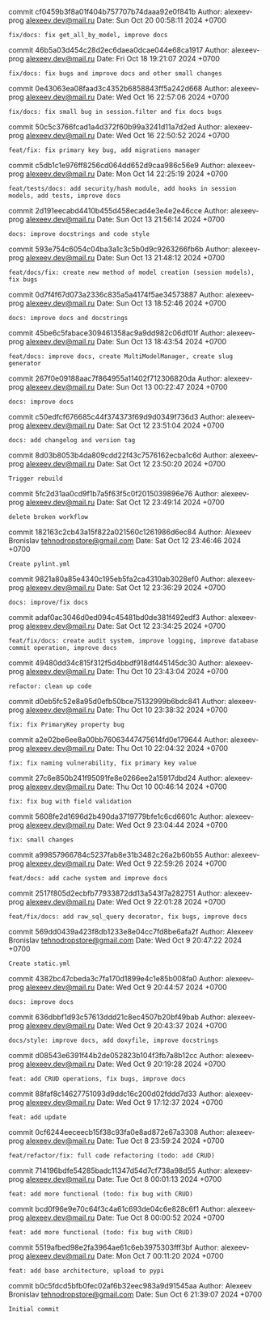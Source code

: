 commit cf0459b3f8a01f404b757707b74daaa92e0f841b
Author: alexeev-prog <alexeev.dev@mail.ru>
Date:   Sun Oct 20 00:58:11 2024 +0700

    fix/docs: fix get_all_by_model, improve docs

commit 46b5a03d454c28d2ec6daea0dcae044e68ca1917
Author: alexeev-prog <alexeev.dev@mail.ru>
Date:   Fri Oct 18 19:21:07 2024 +0700

    fix/docs: fix bugs and improve docs and other small changes

commit 0e43063ea08faad3c4352b6858843ff5a242d668
Author: alexeev-prog <alexeev.dev@mail.ru>
Date:   Wed Oct 16 22:57:06 2024 +0700

    fix/docs: fix small bug in session.filter and fix docs bugs

commit 50c5c3766fcad1a4d372f60b99a3241d11a7d2ed
Author: alexeev-prog <alexeev.dev@mail.ru>
Date:   Wed Oct 16 22:50:52 2024 +0700

    feat/fix: fix primary key bug, add migrations manager

commit c5db1c1e976ff8256cd064dd652d9caa986c56e9
Author: alexeev-prog <alexeev.dev@mail.ru>
Date:   Mon Oct 14 22:25:19 2024 +0700

    feat/tests/docs: add security/hash module, add hooks in session models, add tests, improve docs

commit 2d191eecabd4410b455d458ecad4e3e4e2e46cce
Author: alexeev-prog <alexeev.dev@mail.ru>
Date:   Sun Oct 13 21:56:14 2024 +0700

    docs: improve docstrings and code style

commit 593e754c6054c04ba3a1c3c5b0d9c9263266fb6b
Author: alexeev-prog <alexeev.dev@mail.ru>
Date:   Sun Oct 13 21:48:12 2024 +0700

    feat/docs/fix: create new method of model creation (session models), fix bugs

commit 0d7f4f67d073a2336c835a5a4174f5ae34573887
Author: alexeev-prog <alexeev.dev@mail.ru>
Date:   Sun Oct 13 18:52:46 2024 +0700

    docs: improve docs and docstrings

commit 45be6c5fabace309461358ac9a9dd982c06df01f
Author: alexeev-prog <alexeev.dev@mail.ru>
Date:   Sun Oct 13 18:43:54 2024 +0700

    feat/docs: improve docs, create MultiModelManager, create slug generator

commit 267f0e09188aac7f864955a11402f712306820da
Author: alexeev-prog <alexeev.dev@mail.ru>
Date:   Sun Oct 13 00:22:47 2024 +0700

    docs: improve docs

commit c50edfcf676685c44f374373f69d9d0349f736d3
Author: alexeev-prog <alexeev.dev@mail.ru>
Date:   Sat Oct 12 23:51:04 2024 +0700

    docs: add changelog and version tag

commit 8d03b8053b4da809cdd22f43c7576162ecba1c6d
Author: alexeev-prog <alexeev.dev@mail.ru>
Date:   Sat Oct 12 23:50:20 2024 +0700

    Trigger rebuild

commit 5fc2d31aa0cd9f1b7a5f63f5c0f2015039896e76
Author: alexeev-prog <alexeev.dev@mail.ru>
Date:   Sat Oct 12 23:49:14 2024 +0700

    delete broken workflow

commit 182163c2cb43a15f822a021560c1261986d6ec84
Author: Alexeev Bronislav <tehnodropstore@gmail.com>
Date:   Sat Oct 12 23:46:46 2024 +0700

    Create pylint.yml

commit 9821a80a85e4340c195eb5fa2ca4310ab3028ef0
Author: alexeev-prog <alexeev.dev@mail.ru>
Date:   Sat Oct 12 23:36:29 2024 +0700

    docs: improve/fix docs

commit adaf0ac3046d0ed094c45481bd0de381f492edf3
Author: alexeev-prog <alexeev.dev@mail.ru>
Date:   Sat Oct 12 23:34:25 2024 +0700

    feat/fix/docs: create audit system, improve logging, improve database commit operation, improve docs

commit 49480dd34c815f312f5d4bbdf918df445145dc30
Author: alexeev-prog <alexeev.dev@mail.ru>
Date:   Thu Oct 10 23:43:04 2024 +0700

    refactor: clean up code

commit d0eb5fc52e8a95d0efb50bce75132999b6bdc841
Author: alexeev-prog <alexeev.dev@mail.ru>
Date:   Thu Oct 10 23:38:32 2024 +0700

    fix: fix PrimaryKey property bug

commit a2e02be6ee8a00bb76063447475614fd0e179644
Author: alexeev-prog <alexeev.dev@mail.ru>
Date:   Thu Oct 10 22:04:32 2024 +0700

    fix: fix naming vulnerability, fix primary key value

commit 27c6e850b241f95091fe8e0266ee2a15917dbd24
Author: alexeev-prog <alexeev.dev@mail.ru>
Date:   Thu Oct 10 00:46:14 2024 +0700

    fix: fix bug with field validation

commit 5608fe2d1696d2b490da3719779bfe1c6cd6601c
Author: alexeev-prog <alexeev.dev@mail.ru>
Date:   Wed Oct 9 23:04:44 2024 +0700

    fix: small changes

commit a99857966784c5237fab8e31b3482c26a2b60b55
Author: alexeev-prog <alexeev.dev@mail.ru>
Date:   Wed Oct 9 22:59:26 2024 +0700

    feat/docs: add cache system and improve docs

commit 2517f805d2ecbfb77933872dd13a543f7a282751
Author: alexeev-prog <alexeev.dev@mail.ru>
Date:   Wed Oct 9 22:01:28 2024 +0700

    feat/fix/docs: add raw_sql_query decorator, fix bugs, improve docs

commit 569dd0439a423f8db1233e8e04cc7fd8be6afa2f
Author: Alexeev Bronislav <tehnodropstore@gmail.com>
Date:   Wed Oct 9 20:47:22 2024 +0700

    Create static.yml

commit 4382bc47cbeda3c7fa170d1899e4c1e85b008fa0
Author: alexeev-prog <alexeev.dev@mail.ru>
Date:   Wed Oct 9 20:44:57 2024 +0700

    docs: improve docs

commit 636dbbf1d93c57613ddd21c8ec4507b20bf49bab
Author: alexeev-prog <alexeev.dev@mail.ru>
Date:   Wed Oct 9 20:43:37 2024 +0700

    docs/style: improve docs, add doxyfile, improve docstrings

commit d08543e6391f44b2de052823b104f3fb7a8b12cc
Author: alexeev-prog <alexeev.dev@mail.ru>
Date:   Wed Oct 9 20:19:28 2024 +0700

    feat: add CRUD operations, fix bugs, improve docs

commit 88faf8c14627751093d9ddc16c200d02fddd7d33
Author: alexeev-prog <alexeev.dev@mail.ru>
Date:   Wed Oct 9 17:12:37 2024 +0700

    feat: add update

commit 0cf6244eeceecb15f38c93fa0e8ad872e67a3308
Author: alexeev-prog <alexeev.dev@mail.ru>
Date:   Tue Oct 8 23:59:24 2024 +0700

    feat/refactor/fix: full code refactoring (todo: add CRUD)

commit 714196bdfe54285badc11347d54d7cf738a98d55
Author: alexeev-prog <alexeev.dev@mail.ru>
Date:   Tue Oct 8 00:01:13 2024 +0700

    feat: add more functional (todo: fix bug with CRUD)

commit bcd0f96e9e70c64f3c4a61c693de04c6e828c6f1
Author: alexeev-prog <alexeev.dev@mail.ru>
Date:   Tue Oct 8 00:00:52 2024 +0700

    feat: add more functional (todo: fix bug with CRUD)

commit 5519afbed98e2fa3964ae61c6eb3975303fff3bf
Author: alexeev-prog <alexeev.dev@mail.ru>
Date:   Mon Oct 7 00:11:20 2024 +0700

    feat: add base architecture, upload to pypi

commit b0c5fdcd5bfb0fec02af6b32eec983a9d91545aa
Author: Alexeev Bronislav <tehnodropstore@gmail.com>
Date:   Sun Oct 6 21:39:07 2024 +0700

    Initial commit
